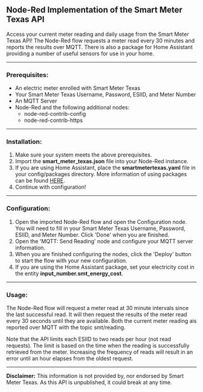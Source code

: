 ## Node-Red Implementation of the Smart Meter Texas API

Access your current meter reading and daily usage from the Smart Meter Texas API!  The Node-Red flow requests a meter read every 30 minutes and reports the results over MQTT.  There is also a package for Home Assistant providing a number of useful sensors for use in your home.

---
### Prerequisites:
* An electric meter enrolled with Smart Meter Texas
* Your Smart Meter Texas Username, Password, ESIID, and Meter Number
* An MQTT Server
* Node-Red and the following additional nodes:
   * node-red-contrib-config
   * node-red-contrib-https
---
### Installation:
1. Make sure your system meets the above prerequisites.
2. Import the __smart_meter_texas.json__ file into your Node-Red instance.
3. If you are using Home Assistant, place the __smartmetertexas.yaml__ file in your config/packages directory.  More information of using packages can be found [HERE](https://www.home-assistant.io/docs/configuration/packages/#create-a-packages-folder "HERE").
4. Continue with configuration!
---
### Configuration:
1. Open the imported Node-Red flow and open the Configuration node.  You will need to fill in your Smart Meter Texas Username, Password, ESIID, and Meter Number.  Click 'Done' when you are finished.
2. Open the 'MQTT: Send Reading' node and configure your MQTT server information.
3. When you are finished configuring the nodes, click the 'Deploy' button to start the flow with your new configuration.
4. If you are using the Home Assistant package, set your electricity cost in the entity __input_number.smt_energy_cost__.
---
### Usage:
The Node-Red flow will request a meter read at 30 minute intervals since the last successful read.  It will then request the results of the meter read every 30 seconds until they are available.  Both the current meter reading ais reported over MQTT with the topic smt/reading.  

Note that the API limits each ESIID to two reads per hour (not read requests).  The limit is based on the time when the reading is successfully retrieved from the meter.  Increasing the frequency of reads will result in an error until an hour elapses from the oldest request.

---
__Disclaimer:__ This information is not provided by, nor endorsed by Smart Meter Texas.  As this API is unpublished, it could break at any time.  
